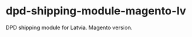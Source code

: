 dpd-shipping-module-magento-lv
==============================

DPD shipping module for Latvia. Magento version.
